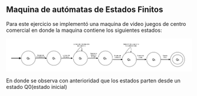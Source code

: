 ## Maquina de autómatas de Estados Finitos 

Para este ejercicio se implementó una maquina de video juegos de centro comercial en donde la maquina contiene los siguientes estados:

![Diagrama del autómata](images/Diagrama.png)


En donde se observa con anterioridad que los estados parten desde un estado Q0(estado inicial)